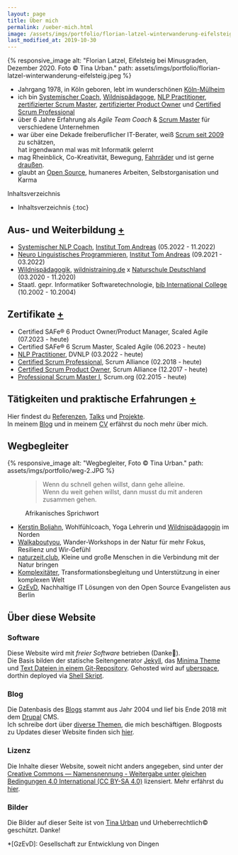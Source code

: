 ```yaml
---
layout: page
title: Über mich
permalink: /ueber-mich.html
image: /assets/imgs/portfolio/florian-latzel-winterwanderung-eifelsteig.jpeg
last_modified_at: 2019-10-30
---
```

{% responsive_image 
alt: "Florian Latzel, Eifelsteig bei Minusgraden, Dezember 2020. Foto © Tina Urban."
path: assets/imgs/portfolio/florian-latzel-winterwanderung-eifelsteig.jpeg %}

- Jahrgang 1978, in Köln geboren, 
lebt im wunderschönen [Köln-Mülheim](/tags/muellem/index.html)
- ich bin 
[Systemischer Coach](/assets/imgs/florian-latzel-systemischer-nlp-coach.jpg), 
[Wildnispädagoge](/2020/12/14/november-draussen.html#ich-bin-wildnispädagoge), 
[NLP Practitioner](/2022/03/31/nlp-practitioner.html), 
[zertifizierter Scrum Master](/neues-aus-der-scheinwelt-professional-scrum-master-i-psm1.html),
[zertifizierter Product Owner](/2018/03/03/scrum-starter-kit.html)
und [Certified Scrum Professional](/2018/03/31/certified-scrum-professional-csp.html) 
- über 6 Jahre Erfahrung als *Agile Team Coach* & [Scrum Master](/tags/scrum-master/) 
für verschiedene Unternehmen
- war über eine Dekade freiberuflicher IT-Berater, 
weiß [Scrum seit 2009](/my-last-daily-scrum-at-berlinonline.html) zu schätzen,  
hat irgendwann mal was mit Informatik gelernt
- mag Rheinblick, Co-Kreativität, Bewegung, [Fahrräder](/tags/fahrrad/index.html) 
und ist gerne [draußen](/tags/draussen/index.html).
- glaubt an [Open Source](/tags/open-source/index.html), 
humaneres Arbeiten, Selbstorganisation und Karma

Inhaltsverzeichnis
- Inhaltsverzeichnis
{:toc}

## Aus- und Weiterbildung <a href="#" rel="edu" class="up-down">+</a>

<div id="edu">
<ul>
  <li><a href="/2023/01/16/hallo-coaches.html">Systemischer NLP Coach</a>, 
    <a href="https://www.tomandreas.de/">Institut Tom Andreas</a> 
  (05.2022 - 11.2022)</li>
    <li><a href="/2022/03/31/nlp-practitioner.html">Neuro Linguistisches Programmieren</a>,
  <a href="https://www.tomandreas.de/">Institut Tom Andreas</a> 
  (09.2021 - 03.2022)</li>
    <li><a href="/2020/12/14/november-draussen.html#ich-bin-wildnisp%C3%A4dagoge">Wildnispädagogik</a>, 
  <a href="https://www.wildnistraining.de/">wildnistraining.de</a> x 
  <a href="https://www.naturschule.de/">Naturschule Deutschland</a> (03.2020 - 11.2020)</li>
    <li>Staatl. gepr. Informatiker Softwaretechnologie, 
  <a href="https://www.bib.de/">bib International College</a> (10.2002 - 10.2004)</li>
</ul>
</div>


## Zertifikate <a href="#" rel="certs" class="up-down">+</a>

<div id="certs">
<ul>
  <li>Certified SAFe® 6 Product Owner/Product Manager, 
Scaled Agile (07.2023 - heute)</li>
  <li>Certified SAFe® 6 Scrum Master, Scaled Agile (06.2023 - heute)</li>
  <li><a href="/2022/03/31/nlp-practitioner.html">NLP Practitioner</a>, 
  DVNLP (03.2022 - heute)</li>
  <li><a href="/2018/03/31/certified-scrum-professional-csp.html">Certified Scrum Professional</a>, 
  Scrum Alliance (02.2018 - heute)</li>
  <li><a href="/2018/03/03/scrum-starter-kit.html">Certified Scrum Product Owner</a>,
  Scrum Alliance (12.2017 - heute)</li>
  <li><a href="/neues-aus-der-scheinwelt-professional-scrum-master-i-psm1.html">Professional Scrum Master I</a>, 
  Scrum.org (02.2015 - heute)</li>
</ul>
</div>

## Tätigkeiten und praktische Erfahrungen <a href="#" rel="work" class="up-down">+</a>

<div id="certs">
</div>

Hier findest du [Referenzen](/referenzen.html), 
[Talks](/talks.html) und [Projekte](/projekte.html).   
In meinem [Blog](/#blog) und in meinem [CV](https://florian.latzel.io/cv)
erfährst du noch mehr über mich.

## Wegbegleiter

{% responsive_image 
alt: "Wegbegleiter, Foto © Tina Urban." 
path: assets/imgs/portfolio/weg-2.JPG %}

<figure>
<blockquote>
Wenn du schnell gehen willst, 
dann gehe alleine.<br />
Wenn du weit gehen willst,
dann musst du mit anderen zusammen gehen.  
</blockquote>
<figcaption>Afrikanisches Sprichwort</figcaption>
</figure>

- [Kerstin Boljahn](https://www.kerstin-coaching.com/), Wohlfühlcoach, Yoga Lehrerin 
und [Wildnispädagogin](/tags/wildnispadagogik/) im Norden
- [Walkaboutyou](https://walkaboutyou.org/),
Wander-Workshops in der Natur für mehr Fokus, Resilienz und Wir-Gefühl 
- [naturzeit.club](https://naturzeit.club),
Kleine und große Menschen in die Verbindung mit der Natur bringen
- [Komplexitäter](https://www.komplexitaeter.de/), 
Transformationsbegleitung und Unterstützung in einer komplexen Welt
- [GzEvD](https://www.gesellschaft-zur-entwicklung-von-dingen.de/de),
Nachhaltige IT Lösungen von den Open Source Evangelisten aus Berlin

## Über diese Website

### Software

Diese Website wird mit *freier Software* betrieben (Danke🙏).   
Die Basis bilden der statische Seitengenerator [Jekyll](/tags/jekyll/),
das [Minima Theme](https://github.com/jekyll/minima)
und [Text Dateien in einem Git-Repository](https://github.com/fl3a/florian.latzel.io). 
Gehosted wird auf [uberspace](https://uberspace.de), dorthin deployed via [Shell Skript](
https://github.com/fl3a/jekyll_deployment).

### Blog

Die Datenbasis des [Blogs](/archiv.html) stammt aus Jahr 2004 und lief bis Ende 2018 
mit dem [Drupal](/tags/drupal/) CMS.   
Ich schreibe dort über [diverse Themen](/themen), die mich beschäftigen.
Blogposts zu Updates dieser Website finden sich [hier](/tags/netzaffe). 

### Lizenz

Die Inhalte dieser Website, soweit nicht anders angegeben, sind unter der 
[Creative Commons — Namensnennung - Weitergabe unter gleichen Bedingungen 
4.0 International (CC BY-SA 4.0)](
https://creativecommons.org/licenses/by-sa/4.0/deed.de) lizensiert.
Mehr erfährst du [hier](/copyleft).

### Bilder

Die Bilder auf dieser Seite ist von [Tina Urban](https://tinaurban.de) 
und Urheberrechtlich&copy; geschützt. Danke!

*[GzEvD]: Gesellschaft zur Entwicklung von Dingen 
